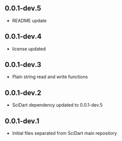 ## 0.0.1-dev.5

- README update

## 0.0.1-dev.4

- license updated

## 0.0.1-dev.3

- Plain string read and write functions

## 0.0.1-dev.2

- SciDart dependency updated to 0.0.1-dev.5


## 0.0.1-dev.1

- Initial files separated from SciDart main repository
